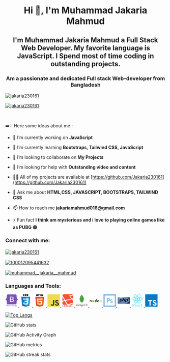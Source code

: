 <h1 align="center">Hi 👋, I'm Muhammad Jakaria Mahmud</h1>
<h2 align="center">I'm Muhammad Jakaria Mahmud a Full Stack Web Developer. My favorite language is JavaScript. I Spend most of time coding in outstanding projects.</h2>

<h3 align="center">Am a passionate and dedicated Full stack Web-developer from Bangladesh</h3>

<p align="left"> <img src="https://komarev.com/ghpvc/?username=jakaria230161&label=Profile%20views&color=0e75b6&style=flat" alt="jakaria230161" /> </p>

<p align="left"> <a href="https://github.com/ryo-ma/github-profile-trophy"><img src="https://github-profile-trophy.vercel.app/?username=jakaria230161" alt="jakaria230161" /></a> </p>

<p align="left"> <a href="https://twitter.com/" target="blank"><img src="https://img.shields.io/twitter/follow/?logo=twitter&style=for-the-badge" alt="" /></a> </p>
  ➡️💡 Here some ideas about me :

- 🔭 I’m currently working on **JavaScript**

- 🌱 I’m currently learning **Bootstraps, Tailwind CSS, JavaScript**

- 👯 I’m looking to collaborate on **My Projects**

- 🤝 I’m looking for help with **Outstanding video and content**

- 👨‍💻 All of my projects are available at [https://github.com/Jakaria230161](https://github.com/Jakaria230161)

- 💬 Ask me about **HTML,CSS, JAVASCRIPT, BOOTSTRAPS, TAILWIND CSS**

- 📫 How to reach me **jakariamahmud016@gmail.com**

- ⚡ Fun fact **I think am mysterious and i love to playing online games like as PUBG 😁**

<h3 align="left">Connect with me:</h3>

<p align="left">

<a href="https://linkedin.com/in/jakaria230161" target="blank"><img align="center" src="https://raw.githubusercontent.com/rahuldkjain/github-profile-readme-generator/master/src/images/icons/Social/linked-in-alt.svg" alt="jakaria230161" height="30" width="40" /></a>

<a href="https://fb.com/100012095441632" target="blank"><img align="center" src="https://raw.githubusercontent.com/rahuldkjain/github-profile-readme-generator/master/src/images/icons/Social/facebook.svg" alt="100012095441632" height="30" width="40" /></a>

<a href="https://instagram.com/muhammad__jakaria__mahmud" target="blank"><img align="center" src="https://raw.githubusercontent.com/rahuldkjain/github-profile-readme-generator/master/src/images/icons/Social/instagram.svg" alt="muhammad__jakaria__mahmud" height="30" width="40" /></a>

</p>

<h3 align="left">Languages and Tools:</h3>

<p align="left"> <a href="https://getbootstrap.com" target="_blank" rel="noreferrer"> <img src="https://raw.githubusercontent.com/devicons/devicon/master/icons/bootstrap/bootstrap-plain-wordmark.svg" alt="bootstrap" width="40" height="40"/> </a> <a href="https://www.w3schools.com/css/" target="_blank" rel="noreferrer"> <img src="https://raw.githubusercontent.com/devicons/devicon/master/icons/css3/css3-original-wordmark.svg" alt="css3" width="40" height="40"/> </a> <a href="https://www.w3.org/html/" target="_blank" rel="noreferrer"> <img src="https://raw.githubusercontent.com/devicons/devicon/master/icons/html5/html5-original-wordmark.svg" alt="html5" width="40" height="40"/> </a> <a href="https://developer.mozilla.org/en-US/docs/Web/JavaScript" target="_blank" rel="noreferrer"> <img src="https://raw.githubusercontent.com/devicons/devicon/master/icons/javascript/javascript-original.svg" alt="javascript" width="40" height="40"/> </a> <a href="https://laravel.com/" target="_blank" rel="noreferrer"> <img src="https://raw.githubusercontent.com/devicons/devicon/master/icons/laravel/laravel-plain-wordmark.svg" alt="laravel" width="40" height="40"/> </a> <a href="https://www.mongodb.com/" target="_blank" rel="noreferrer"> <img src="https://raw.githubusercontent.com/devicons/devicon/master/icons/mongodb/mongodb-original-wordmark.svg" alt="mongodb" width="40" height="40"/> </a> <a href="https://nodejs.org" target="_blank" rel="noreferrer"> <img src="https://raw.githubusercontent.com/devicons/devicon/master/icons/nodejs/nodejs-original-wordmark.svg" alt="nodejs" width="40" height="40"/> </a> <a href="https://www.photoshop.com/en" target="_blank" rel="noreferrer"> <img src="https://raw.githubusercontent.com/devicons/devicon/master/icons/photoshop/photoshop-line.svg" alt="photoshop" width="40" height="40"/> </a> <a href="https://www.php.net" target="_blank" rel="noreferrer"> <img src="https://raw.githubusercontent.com/devicons/devicon/master/icons/php/php-original.svg" alt="php" width="40" height="40"/> </a> <a href="https://reactjs.org/" target="_blank" rel="noreferrer"> <img src="https://raw.githubusercontent.com/devicons/devicon/master/icons/react/react-original-wordmark.svg" alt="react" width="40" height="40"/> </a> <a href="https://www.typescriptlang.org/" target="_blank" rel="noreferrer"> <img src="https://raw.githubusercontent.com/devicons/devicon/master/icons/typescript/typescript-original.svg" alt="typescript" width="40" height="40"/> </a> </p>







[![Top Langs](https://github-readme-stats.vercel.app/api/top-langs/?username=Jakaria230161)](https://github.com/anuraghazra/github-readme-stats)

![GitHub stats](https://github-readme-stats.vercel.app/api?username=Jakaria230161&show_icons=true&count_private=true)  

![GitHub Activity Graph](https://activity-graph.herokuapp.com/graph?username=Jakaria230161)  

![GitHub metrics](https://metrics.lecoq.io/Jakaria230161)  

![GitHub streak stats](https://github-readme-streak-stats.herokuapp.com/?user=Jakaria230161)  















